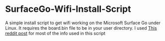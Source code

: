 # SurfaceGo-Wifi-Install-Script
A simple install script to get wifi working on the Microsoft Surface Go under Linux. It requires the board.bin file to be in your user directory. I used <a href="https://www.reddit.com/r/SurfaceLinux/comments/9t53gq/wifi_fixed_on_surface_go_ubuntu_1810/">This reddit post</a> for most of the info used in this script
